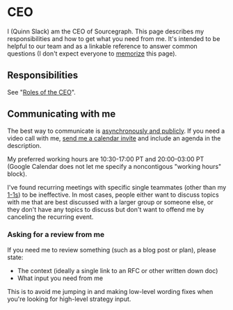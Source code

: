 # CEO

I (Quinn Slack) am the CEO of Sourcegraph. This page describes my responsibilities and how to get what you need from me. It's intended to be helpful to our team and as a linkable reference to answer common questions (I don't expect everyone to [memorize](../usage.md#links) this page).

## Responsibilities

See "[Roles of the CEO](roles.md)".

## Communicating with me

The best way to communicate is [asynchronously and publicly](../communication.md). If you need a video call with me, [send me a calendar invite](../communication.md#scheduling-meetings) and include an agenda in the description.

My preferred working hours are 10:30-17:00 PT and 20:00-03:00 PT (Google Calendar does not let me specify a noncontigous "working hours" block).

I've found recurring meetings with specific single teammates (other than my [1-1s](../leadership/1-1.md)) to be ineffective. In most cases, people either want to discuss topics with me that are best discussed with a larger group or someone else, or they don't have any topics to discuss but don't want to offend me by canceling the recurring event.

### Asking for a review from me

If you need me to review something (such as a blog post or plan), please state:

- The context (ideally a single link to an RFC or other written down doc)
- What input you need from me

This is to avoid me jumping in and making low-level wording fixes when you're looking for high-level strategy input.
